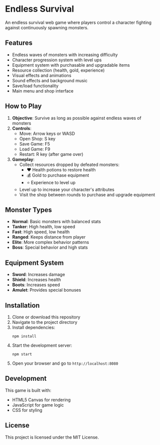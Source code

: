 # Endless Survival

An endless survival web game where players control a character fighting against continuously spawning monsters.

## Features

- Endless waves of monsters with increasing difficulty
- Character progression system with level ups
- Equipment system with purchasable and upgradable items
- Resource collection (health, gold, experience)
- Visual effects and animations
- Sound effects and background music
- Save/load functionality
- Main menu and shop interface

## How to Play

1. **Objective**: Survive as long as possible against endless waves of monsters
2. **Controls**:
   - Move: Arrow keys or WASD
   - Open Shop: S key
   - Save Game: F5
   - Load Game: F9
   - Restart: R key (after game over)
3. **Gameplay**:
   - Collect resources dropped by defeated monsters:
     - ❤️ Health potions to restore health
     - 💰 Gold to purchase equipment
     - ⭐ Experience to level up
   - Level up to increase your character's attributes
   - Visit the shop between rounds to purchase and upgrade equipment

## Monster Types

- **Normal**: Basic monsters with balanced stats
- **Tanker**: High health, low speed
- **Fast**: High speed, low health
- **Ranged**: Keeps distance from player
- **Elite**: More complex behavior patterns
- **Boss**: Special behavior and high stats

## Equipment System

- **Sword**: Increases damage
- **Shield**: Increases health
- **Boots**: Increases speed
- **Amulet**: Provides special bonuses

## Installation

1. Clone or download this repository
2. Navigate to the project directory
3. Install dependencies:
   ```
   npm install
   ```
4. Start the development server:
   ```
   npm start
   ```
5. Open your browser and go to `http://localhost:8080`

## Development

This game is built with:
- HTML5 Canvas for rendering
- JavaScript for game logic
- CSS for styling

## License

This project is licensed under the MIT License.